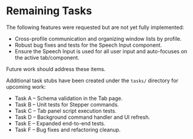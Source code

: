 # Remaining Tasks

The following features were requested but are not yet fully implemented:

- Cross-profile communication and organizing window lists by profile.
- Robust bug fixes and tests for the Speech Input component.
- Ensure the Speech Input is used for all user input and auto-focuses on the active tab/component.

Future work should address these items.

Additional task stubs have been created under the `tasks/` directory for upcoming work:
- Task A – Schema validation in the Tab page.
- Task B – Unit tests for Stepper commands.
- Task C – Tab panel script execution tests.
- Task D – Background command handler and UI refresh.
- Task E – Expanded end-to-end tests.
- Task F – Bug fixes and refactoring cleanup.

